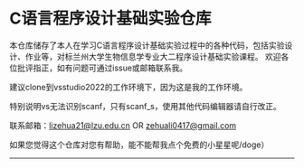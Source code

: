 # C语言程序设计基础实验仓库

本仓库储存了本人在学习C语言程序设计基础实验过程中的各种代码，包括实验设计、作业等，对标兰州大学生物信息学专业大二程序设计基础实验课程。
欢迎各位批评指正，如有问题可通过issue或邮箱联系我。

建议clone到vsstudio2022的工作环境下，因为这是我的工作环境。

特别说明vs无法识别scanf，只有scanf_s，使用其他代码编辑器请自行改正。

联系邮箱：lizehua21@lzu.edu.cn OR zehuali0417@gmail.com

如果您觉得这个仓库对您有帮助，能不能帮我点个免费的小星星呢/doge）

------

